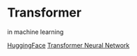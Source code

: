# Transformer
in machine learning

[HuggingFace](https://transformer.huggingface.co/doc/gpt2-large)
[Transformer Neural Network](https://www.youtube.com/watch?v=4Bdc55j80l8)
